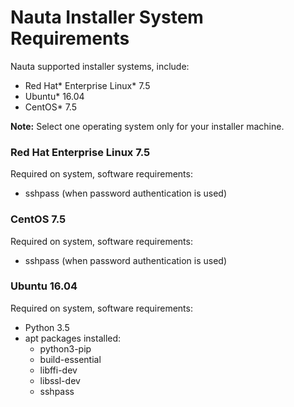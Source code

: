 # Nauta Installer System Requirements 

Nauta supported installer systems, include:
  * Red Hat* Enterprise Linux* 7.5
  * Ubuntu* 16.04
  * CentOS* 7.5
  
 **Note:** Select one operating system only for your installer machine. 
 
### Red Hat Enterprise Linux 7.5

Required on system, software requirements:
  * sshpass (when password authentication is used)
 
### CentOS 7.5

Required on system, software requirements:
  * sshpass (when password authentication is used)
  
### Ubuntu 16.04

Required on system, software requirements:
  * Python 3.5
  * apt packages installed:
    - python3-pip
    - build-essential
    - libffi-dev
    - libssl-dev
    - sshpass
